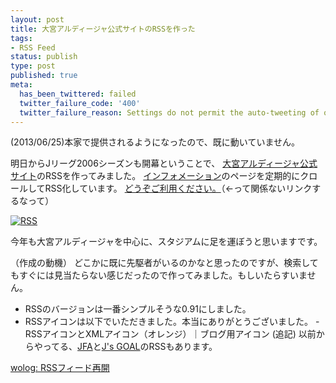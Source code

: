 ```yaml
---
layout: post
title: 大宮アルディージャ公式サイトのRSSを作った
tags:
- RSS Feed
status: publish
type: post
published: true
meta:
  has_been_twittered: failed
  twitter_failure_code: '400'
  twitter_failure_reason: Settings do not permit the auto-tweeting of old posts
---
```

(2013/06/25)本家で提供されるようになったので、既に動いていません。

明日からJリーグ2006シーズンも開幕ということで、
<a href="http://www.ardija.co.jp/">大宮アルディージャ公式サイト</a>のRSSを作ってみました。
<a href="http://www.ardija.co.jp/cgi-bin/info/info.cgi">インフォメーション</a>のページを定期的にクロールしてRSS化しています。
<a href="http://d.hatena.ne.jp/keyword/%e3%81%a9%e3%81%86%e3%81%9e%e3%81%94%e5%88%a9%e7%94%a8%e3%81%8f%e3%81%a0%e3%81%95%e3%81%84%e3%80%82?sort=hot">どうぞご利用ください。</a>（←って関係ないリンクするなって）

<a href="http://wo.skr.jp/rss/ardija_official.xml"><img alt="RSS" src="http://wo.skr.jp/rss/imgs/rss091.gif" border="0"></a>

今年も大宮アルディージャを中心に、スタジアムに足を運ぼうと思いますです。

<!--more-->
（作成の動機）
どこかに既に先駆者がいるのかなと思ったのですが、検索してもすぐには見当たらない感じだったので作ってみました。もしいたらすいません。
- RSSのバージョンは一番シンプルそうな0.91にしました。
- RSSアイコンは以下でいただきました。本当にありがとうございました。
 -RSSアイコンとXMLアイコン（オレンジ）｜ブログ用アイコン
(追記)
以前からやってる、<a href="http://www.jfa.or.jp/">JFA</a>と<a href="http://www.jsgoal.jp/">J's GOAL</a>のRSSもあります。

<a href="http://wo.skr.jp/mt/2005/09/rss.html" title="wolog: RSSフィード再開">wolog: RSSフィード再開</a>
